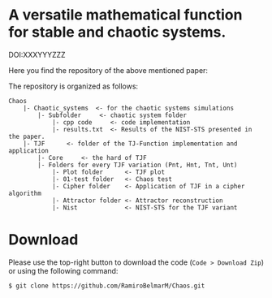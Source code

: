 # A versatile mathematical function for stable and chaotic systems.
DOI:XXXYYYZZZ

Here you find the repository of the above mentioned paper:

The repository is organized as follows:

```terminal
Chaos
    |- Chaotic_systems  <- for the chaotic systems simulations
        |- Subfolder     <- chaotic system folder 
            |- cpp code     <- code implementation
            |- results.txt  <- Results of the NIST-STS presented in  the paper.
    |- TJF      <- folder of the TJ-Function implementation and application
        |- Core     <- the hard of TJF
        |- Folders for every TJF variation (Pnt, Hnt, Tnt, Unt)
            |- Plot folder      <- TJF plot
            |- 01-test folder   <- Chaos test 
            |- Cipher folder    <- Application of TJF in a cipher algorithm 
            |- Attractor folder <- Attractor reconstruction
            |- Nist             <- NIST-STS for the TJF variant
```

# Download
Please use the top-right button to download the code (``` Code > Download Zip ```) or using the following command:
```terminal
$ git clone https://github.com/RamiroBelmarM/Chaos.git
```